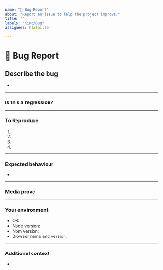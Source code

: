 ```yaml
---
name: "🐞 Bug Report"
about: "Report an issue to help the project improve."
title: ""
labels: "Kind/Bug"
assignees: hlafaille

---
```


# **🐞 Bug Report**

## **Describe the bug**
<!-- A clear and concise description of what the bug is. -->

*

---

### **Is this a regression?**
<!-- Did this behaviour used to work in the previous version? -->
<!-- Yes, the last version in which this bug was not present was: ... -->

---

### **To Reproduce**

<!-- Steps to reproduce the error:
(e.g.:)
1. Use x argument / navigate to
2. Fill this information
3. Go to...
4. See error -->

<!-- Write the steps here (add or remove as many steps as needed)-->

1.
2.
3.
4.

---

### **Expected behaviour**
<!-- A clear and concise description of what you expected to happen. -->

*

---

### **Media prove**
<!-- If applicable, add screenshots or videos to help explain your problem. -->

---

### **Your environment**

<!-- use all the applicable bulleted list elements for this specific issue,
and remove all the bulleted list elements that are not relevant for this issue. -->

* OS: <!--[e.g. Ubuntu 5.4.0-26-generic x86_64 / Windows 1904 ...]-->
* Node version:
* Npm version:
* Browser name and version:

---

### **Additional context**
<!-- Add any other context or additional information about the problem here.-->

*

<!--📛📛📛📛📛📛📛📛📛📛📛📛📛📛📛📛📛📛📛📛📛📛📛📛📛📛📛📛📛📛

Oh, hi there! 😄

To expedite issue processing, please search open and closed issues before submitting a new one.
Please read our Rules of Conduct at this repository's `.github/CODE_OF_CONDUCT.md`

📛📛📛📛📛📛📛📛📛📛📛📛📛📛📛📛📛📛📛📛📛📛📛📛📛📛📛📛📛📛📛📛-->